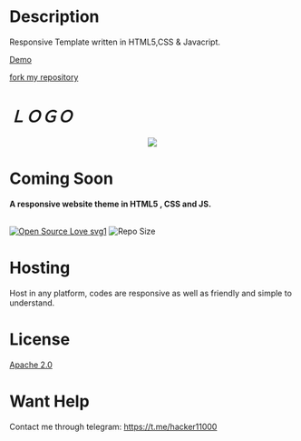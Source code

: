 # Description

Responsive Template written in HTML5,CSS & Javacript.


[Demo](https://krishna6688.github.io/Exmatrix/)

[fork my repository](https://github.com/user/repository/fork)


# _**ＬＯＧＯ**_

<p align="center">
  <img src="https://telegra.ph//file/966f040d56aed164e20f6.jpg">
</p>

<h1>Coming Soon</h1>
<b>A responsive website theme in HTML5 , CSS and JS.</b>
<br>
<br>

[![Open Source Love svg1](https://badges.frapsoft.com/os/v1/open-source.png?v=103)]( https://github.com/Krishna6688/exmatrix)
![Repo Size](https://img.shields.io/github/repo-size/Krishna6688/exmatrix?style=flat-square)
<br>





# Hosting

Host in any platform, codes are responsive as well as friendly and simple to understand.



# License

[Apache 2.0](https://www.apache.org/licenses/LICENSE-2.0.html)



# Want Help
Contact me through telegram:
https://t.me/hacker11000
